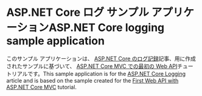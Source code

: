 # <a name="aspnet-core-logging-sample-application"></a><span data-ttu-id="28d22-101">ASP.NET Core ログ サンプル アプリケーション</span><span class="sxs-lookup"><span data-stu-id="28d22-101">ASP.NET Core logging sample application</span></span>

<span data-ttu-id="28d22-102">このサンプル アプリケーションは、 [ASP.NET Core のログ記録](https://docs.microsoft.com/aspnet/core/fundamentals/logging)記事、用に作成されたサンプルに基づいて、 [ASP.NET Core MVC での最初の Web API](https://docs.microsoft.com/aspnet/core/tutorials/first-web-api)チュートリアルです。</span><span class="sxs-lookup"><span data-stu-id="28d22-102">This sample application is for the [ASP.NET Core Logging](https://docs.microsoft.com/aspnet/core/fundamentals/logging) article and is based on the sample created for the [First Web API with ASP.NET Core MVC](https://docs.microsoft.com/aspnet/core/tutorials/first-web-api) tutorial.</span></span>